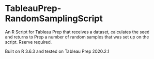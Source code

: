 # TableauPrep-RandomSamplingScript
An R Script for Tableau Prep that receives a dataset, calculates the seed and returns to Prep a number of random samples that was set up on the script. Rserve required.

Built on R 3.6.3 and tested on Tableau Prep 2020.2.1
